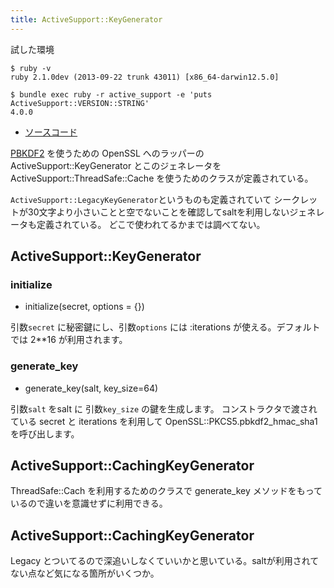```yaml
---
title: ActiveSupport::KeyGenerator
---
```


試した環境

```
$ ruby -v
ruby 2.1.0dev (2013-09-22 trunk 43011) [x86_64-darwin12.5.0]
```

```
$ bundle exec ruby -r active_support -e 'puts ActiveSupport::VERSION::STRING'
4.0.0
```

* [ソースコード](https://github.com/rails/rails/blob/4-0-stable/activesupport/lib/active_support/key_generator.rb)

[PBKDF2](http://d.hatena.ne.jp/tmatsuu/20120106/1325852543) を使うための OpenSSL へのラッパーの ActiveSupport::KeyGenerator とこのジェネレータを ActiveSupport::ThreadSafe::Cache を使うためのクラスが定義されている。

`ActiveSupport::LegacyKeyGenerator`というものも定義されていて シークレットが30文字より小さいことと空でないことを確認してsaltを利用しないジェネレータも定義されている。
どこで使われてるかまでは調べてない。


ActiveSupport::KeyGenerator
--------------------------------------------------------------------------------

### initialize

* initialize(secret, options = {})

引数`secret` に秘密鍵にし、引数`options` には :iterations が使える。デフォルトでは 2**16 が利用されます。

### generate_key

* generate_key(salt, key_size=64)

引数`salt` をsalt に 引数`key_size` の鍵を生成します。
コンストラクタで渡されている secret と iterations を利用して OpenSSL::PKCS5.pbkdf2_hmac_sha1 を呼び出します。


ActiveSupport::CachingKeyGenerator
--------------------------------------------------------------------------------

ThreadSafe::Cach を利用するためのクラスで generate_key メソッドをもっているので違いを意識せずに利用できる。

ActiveSupport::CachingKeyGenerator
--------------------------------------------------------------------------------

Legacy とついてるので深追いしなくていいかと思いている。saltが利用されてない点など気になる箇所がいくつか。
